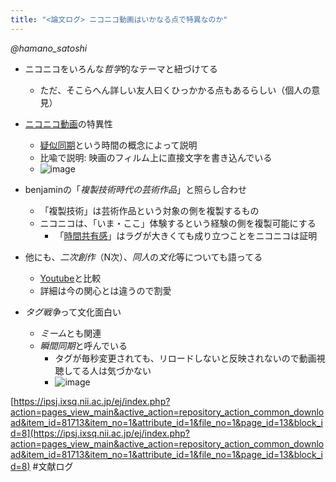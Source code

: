 ```yaml
---
title: "<論文ログ> ニコニコ動画はいかなる点で特異なのか"
---
```


*@hamano_satoshi*

* ニコニコをいろんな*哲学*的なテーマと紐づけてる
  
  * ただ、そこらへん詳しい友人曰くひっかかる点もあるらしい（個人の意見）
* [ニコニコ動画](%E3%83%8B%E3%82%B3%E3%83%8B%E3%82%B3%E5%8B%95%E7%94%BB.md)の特異性
  
  * [疑似同期](%E7%96%91%E4%BC%BC%E5%90%8C%E6%9C%9F.md)という時間の概念によって説明
  * 比喩で説明: 映画のフィルム上に直接文字を書き込んでいる
  * ![image](https://gyazo.com/7633fc72d9482267d61116fc9148e229/thumb/1000)
* benjaminの「*複製技術時代の芸術作品*」と照らし合わせ
  
  * 「複製技術」は芸術作品という対象の側を複製するもの
  * ニコニコは、「いま・ここ」体験するという経験の側を複製可能にする
    * 「[時間共有感](%E6%99%82%E9%96%93%E5%85%B1%E6%9C%89%E6%84%9F.md)」はラグが大きくても成り立つことをニコニコは証明
* 他にも、*二次創作*（N次）、*同人*の*文化*等についても語ってる
  
  * [Youtube](Youtube.md)と比較
  * 詳細は今の関心とは違うので割愛
* *タグ戦争*って文化面白い
  
  * *ミーム*とも関連
  * *瞬間同期*と呼んでいる
    * タグが毎秒変更されても、リロードしないと反映されないので動画視聴してる人は気づかない
    * ![image](https://gyazo.com/c053bf5ba8a045672c0f96eb6a0422ff/thumb/1000)

[https://ipsj.ixsq.nii.ac.jp/ej/index.php?action=pages_view_main&active_action=repository_action_common_download&item_id=81713&item_no=1&attribute_id=1&file_no=1&page_id=13&block_id=8](https://ipsj.ixsq.nii.ac.jp/ej/index.php?action=pages_view_main&active_action=repository_action_common_download&item_id=81713&item_no=1&attribute_id=1&file_no=1&page_id=13&block_id=8)
\#文献ログ
